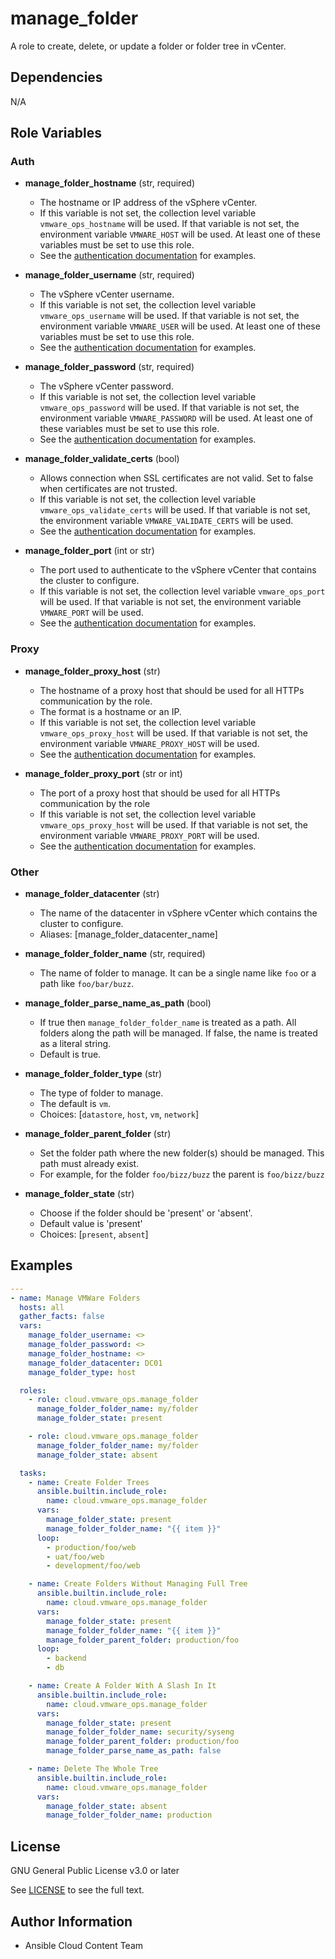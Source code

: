 # manage_folder

A role to create, delete, or update a folder or folder tree in vCenter.

## Dependencies

N/A

## Role Variables

### Auth

- **manage_folder_hostname** (str, required)
    - The hostname or IP address of the vSphere vCenter.
    - If this variable is not set, the collection level variable `vmware_ops_hostname` will be used. If that variable is not set, the environment variable `VMWARE_HOST` will be used. At least one of these variables must be set to use this role.
    - See the [authentication documentation](https://github.com/redhat-cop/cloud.vmware_ops/blob/main/docs/authentication.md) for examples.

- **manage_folder_username** (str, required)
    - The vSphere vCenter username.
    - If this variable is not set, the collection level variable `vmware_ops_username` will be used. If that variable is not set, the environment variable `VMWARE_USER` will be used. At least one of these variables must be set to use this role.
    - See the [authentication documentation](https://github.com/redhat-cop/cloud.vmware_ops/blob/main/docs/authentication.md) for examples.

- **manage_folder_password** (str, required)
    - The vSphere vCenter password.
    - If this variable is not set, the collection level variable `vmware_ops_password` will be used. If that variable is not set, the environment variable `VMWARE_PASSWORD` will be used. At least one of these variables must be set to use this role.
    - See the [authentication documentation](https://github.com/redhat-cop/cloud.vmware_ops/blob/main/docs/authentication.md) for examples.

- **manage_folder_validate_certs** (bool)
    - Allows connection when SSL certificates are not valid. Set to false when certificates are not trusted.
    - If this variable is not set, the collection level variable `vmware_ops_validate_certs` will be used. If that variable is not set, the environment variable `VMWARE_VALIDATE_CERTS` will be used.
    - See the [authentication documentation](https://github.com/redhat-cop/cloud.vmware_ops/blob/main/docs/authentication.md) for examples.

- **manage_folder_port** (int or str)
    - The port used to authenticate to the vSphere vCenter that contains the cluster to configure.
    - If this variable is not set, the collection level variable `vmware_ops_port` will be used. If that variable is not set, the environment variable `VMWARE_PORT` will be used.
    - See the [authentication documentation](https://github.com/redhat-cop/cloud.vmware_ops/blob/main/docs/authentication.md) for examples.

### Proxy

- **manage_folder_proxy_host** (str)
    - The hostname of a proxy host that should be used for all HTTPs communication by the role.
    - The format is a hostname or an IP.
    - If this variable is not set, the collection level variable `vmware_ops_proxy_host` will be used. If that variable is not set, the environment variable `VMWARE_PROXY_HOST` will be used.
    - See the [authentication documentation](https://github.com/redhat-cop/cloud.vmware_ops/blob/main/docs/authentication.md) for examples.

- **manage_folder_proxy_port** (str or int)
    - The port of a proxy host that should be used for all HTTPs communication by the role
    - If this variable is not set, the collection level variable `vmware_ops_proxy_host` will be used. If that variable is not set, the environment variable `VMWARE_PROXY_PORT` will be used.
    - See the [authentication documentation](https://github.com/redhat-cop/cloud.vmware_ops/blob/main/docs/authentication.md) for examples.

### Other

- **manage_folder_datacenter** (str)
    - The name of the datacenter in vSphere vCenter which contains the cluster to configure.
    - Aliases: [manage_folder_datacenter_name]

- **manage_folder_folder_name** (str, required)
    - The name of folder to manage. It can be a single name like `foo` or a path like `foo/bar/buzz`.

- **manage_folder_parse_name_as_path** (bool)
    - If true then `manage_folder_folder_name` is treated as a path. All folders along the path will be managed. If false, the name is treated as a literal string.
    - Default is true.

- **manage_folder_folder_type** (str)
    - The type of folder to manage.
    - The default is `vm`.
    - Choices: [`datastore`, `host`, `vm`, `network`]

- **manage_folder_parent_folder** (str)
    - Set the folder path where the new folder(s) should be managed. This path must already exist.
    - For example, for the folder `foo/bizz/buzz` the parent is `foo/bizz/buzz`

- **manage_folder_state** (str)
    - Choose if the folder should be 'present' or 'absent'.
    - Default value is 'present'
    - Choices: [`present`, `absent`]

## Examples

```yaml
---
- name: Manage VMWare Folders
  hosts: all
  gather_facts: false
  vars:
    manage_folder_username: <>
    manage_folder_password: <>
    manage_folder_hostname: <>
    manage_folder_datacenter: DC01
    manage_folder_type: host

  roles:
    - role: cloud.vmware_ops.manage_folder
      manage_folder_folder_name: my/folder
      manage_folder_state: present

    - role: cloud.vmware_ops.manage_folder
      manage_folder_folder_name: my/folder
      manage_folder_state: absent

  tasks:
    - name: Create Folder Trees
      ansible.builtin.include_role:
        name: cloud.vmware_ops.manage_folder
      vars:
        manage_folder_state: present
        manage_folder_folder_name: "{{ item }}"
      loop:
        - production/foo/web
        - uat/foo/web
        - development/foo/web

    - name: Create Folders Without Managing Full Tree
      ansible.builtin.include_role:
        name: cloud.vmware_ops.manage_folder
      vars:
        manage_folder_state: present
        manage_folder_folder_name: "{{ item }}"
        manage_folder_parent_folder: production/foo
      loop:
        - backend
        - db

    - name: Create A Folder With A Slash In It
      ansible.builtin.include_role:
        name: cloud.vmware_ops.manage_folder
      vars:
        manage_folder_state: present
        manage_folder_folder_name: security/syseng
        manage_folder_parent_folder: production/foo
        manage_folder_parse_name_as_path: false

    - name: Delete The Whole Tree
      ansible.builtin.include_role:
        name: cloud.vmware_ops.manage_folder
      vars:
        manage_folder_state: absent
        manage_folder_folder_name: production
```

## License

GNU General Public License v3.0 or later

See [LICENSE](https://github.com/ansible-collections/cloud.aws_troubleshooting/blob/main/LICENSE) to see the full text.

## Author Information

- Ansible Cloud Content Team
